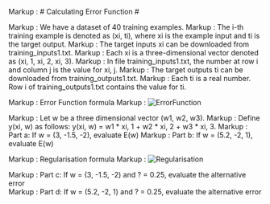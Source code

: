 Markup :  # Calculating Error Function #


Markup :  We have a dataset of 40 training examples. 
Markup :  The i-th training example is denoted as (xi, ti), where xi is the example input and ti is the target output.
Markup :  The target inputs xi can be downloaded from training_inputs1.txt. 
Markup :  Each xi is a three-dimensional vector denoted as (xi, 1, xi, 2, xi, 3). 
Markup :  In file training_inputs1.txt, the number at row i and column j is the value for xi, j.
Markup :  The target outputs ti can be downloaded from training_outputs1.txt. 
Markup :  Each ti is a real number. Row i of training_outputs1.txt contains the value for ti.

Markup :  Error Function formula
Markup : ![ErrorFunction](https://github.com/milaan9/Machine_Learning_Algorithms_from_Scratch/blob/master/02_Python/Error_Function_and_Regularisation/img/errorfunction.png)

Markup :  Let w be a three dimensional vector (w1, w2, w3).
Markup :  Define y(xi, w) as follows: y(xi, w) = w1 * xi, 1 + w2 * xi, 2 + w3 * xi, 3.
Markup :  Part a: If w = (3, -1.5, -2), evaluate E(w) 
Markup :  Part b: If w = (5.2, -2, 1), evaluate E(w) 

Markup :  Regularisation formula
Markup : ![Regularisation](https://github.com/milaan9/Machine_Learning_Algorithms_from_Scratch/blob/master/02_Python/Error_Function_and_Regularisation/img/regularisederror.png)

Markup :  Part c: If w = (3, -1.5, -2) and ? = 0.25, evaluate the alternative error  
Markup :  Part d: If w = (5.2, -2, 1) and ? = 0.25, evaluate the alternative error  